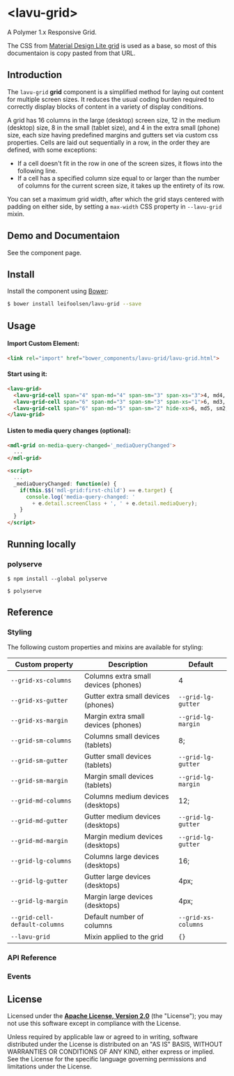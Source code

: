 # &lt;lavu-grid&gt;

A Polymer 1.x Responsive Grid.

The CSS from [Material Design Lite grid](https://github.com/google/material-design-lite/tree/master/src/grid) is used as a base, so most of this documentaion is copy pasted from that URL.


## Introduction

The `lavu-grid` **grid** component is a simplified method for laying out content for multiple screen sizes. It reduces the usual coding burden required to correctly display blocks of content in a variety of display conditions.

A grid has 16 columns in the large (desktop) screen size, 12 in the medium (desktop) size, 8 in the small (tablet size), and 4 in the extra small (phone) size, each size having predefined margins and gutters set via custom css properties. Cells are laid out sequentially in a row, in the order they are defined, with some exceptions:

- If a cell doesn't fit in the row in one of the screen sizes, it flows into the following line.
- If a cell has a specified column size equal to or larger than the number of columns for the current screen size, it takes up the entirety of its row.

You can set a maximum grid width, after which the grid stays centered with padding on either side, by setting a `max-width` CSS property in `--lavu-grid` mixin.


## Demo and Documentaion

See the component page.


## Install
Install the component using [Bower](http://bower.io/):

```sh
$ bower install leifoolsen/lavu-grid --save
```


## Usage

#### Import Custom Element:

```html
<link rel="import" href="bower_components/lavu-grid/lavu-grid.html">
```

#### Start using it:

```html
<lavu-grid>
  <lavu-grid-cell span="4" span-md="4" span-sm="3" span-xs="3">4, md4, sm3, xs3</lavu-grid-cell>
  <lavu-grid-cell span="6" span-md="3" span-sm="3" span-xs="1">6, md3, sm3, xs1</lavu-grid-cell>
  <lavu-grid-cell span="6" span-md="5" span-sm="2" hide-xs>6, md5, sm2, hide-xs</lavu-grid-cell>
</lavu-grid>
```

#### Listen to media query changes (optional):

```html
<mdl-grid on-media-query-changed='_mediaQueryChanged'>
  ...
</mdl-grid>

<script>
  ...
  _mediaQueryChanged: function(e) {
    if(this.$$('mdl-grid:first-child') == e.target) {
      console.log('media-query-changed: ' 
        + e.detail.screenClass + ', ' + e.detail.mediaQuery);
    }
  }
</script>

```

## Running locally

### polyserve

```
$ npm install --global polyserve
```

```
$ polyserve
```

## Reference 

### Styling

The following custom properties and mixins are available for styling:

Custom property               | Description | Default
------------------------------|-------------|----------
`--grid-xs-columns`           | Columns extra small devices (phones) | 4
`--grid-xs-gutter`            | Gutter extra small devices (phones)  | `--grid-lg-gutter`
`--grid-xs-margin`            | Margin extra small devices (phones)  | `--grid-lg-margin`
`--grid-sm-columns`           | Columns small devices (tablets)      | 8;
`--grid-sm-gutter`            | Gutter small devices (tablets)       | `--grid-lg-gutter`
`--grid-sm-margin`            | Margin small devices (tablets)       | `--grid-lg-margin`
`--grid-md-columns`           | Columns medium devices (desktops)    | 12;
`--grid-md-gutter`            | Gutter medium devices (desktops)     | `--grid-lg-gutter`
`--grid-md-margin`            | Margin medium devices (desktops)     | `--grid-lg-gutter`
`--grid-lg-columns`           | Columns large devices (desktops)     | 16;
`--grid-lg-gutter`            | Gutter large devices (desktops)      | 4px;
`--grid-lg-margin`            | Margin large devices (desktops)      | 4px;
`--grid-cell-default-columns` | Default number of columns            | `--grid-xs-columns`
`--lavu-grid`                 | Mixin applied to the grid            | `{}`


### API Reference


### Events


## License

Licensed under the **[Apache License, Version 2.0](http://www.apache.org/licenses/LICENSE-2.0)** (the "License");
you may not use this software except in compliance with the License.

Unless required by applicable law or agreed to in writing, software
distributed under the License is distributed on an "AS IS" BASIS,
WITHOUT WARRANTIES OR CONDITIONS OF ANY KIND, either express or implied.
See the License for the specific language governing permissions and
limitations under the License.
